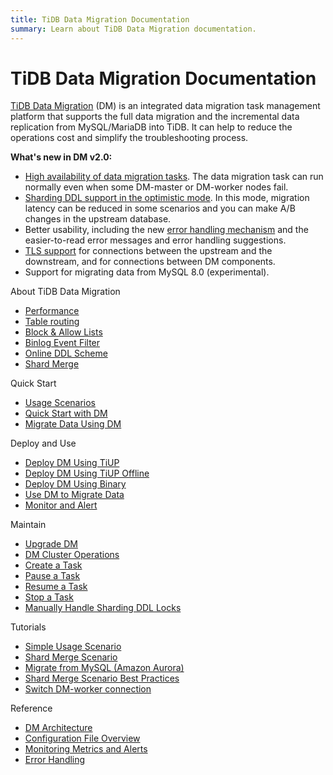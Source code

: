 ```yaml
---
title: TiDB Data Migration Documentation
summary: Learn about TiDB Data Migration documentation.
---
```


# TiDB Data Migration Documentation

[TiDB Data Migration](https://github.com/pingcap/dm) (DM) is an integrated data migration task management platform that supports the full data migration and the incremental data replication from MySQL/MariaDB into TiDB. It can help to reduce the operations cost and simplify the troubleshooting process.

**What's new in DM v2.0:**

- [High availability of data migration tasks](overview.md#high-availability). The data migration task can run normally even when some DM-master or DM-worker nodes fail.
- [Sharding DDL support in the optimistic mode](feature-shard-merge-optimistic.md). In this mode, migration latency can be reduced in some scenarios and you can make A/B changes in the upstream database.
- Better usability, including the new [error handling mechanism](handle-failed-sql-statements.md) and the easier-to-read error messages and error handling suggestions.
- [TLS support](enable-tls.md) for connections between the upstream and the downstream, and for connections between DM components.
- Support for migrating data from MySQL 8.0 (experimental).

<NavColumns>
<NavColumn>
<ColumnTitle>About TiDB Data Migration</ColumnTitle>

- [Performance](benchmark-v1.0-ga.md)
- [Table routing](key-features.md#table-routing)
- [Block & Allow Lists](key-features.md#block-and-allow-table-lists)
- [Binlog Event Filter](key-features.md#binlog-event-filter)
- [Online DDL Scheme](feature-online-ddl-scheme.md)
- [Shard Merge](feature-shard-merge.md)

</NavColumn>

<NavColumn>
<ColumnTitle>Quick Start</ColumnTitle>

- [Usage Scenarios](usage-scenario-shard-merge.md)
- [Quick Start with DM](quick-start-with-dm.md)
- [Migrate Data Using DM](migrate-data-using-dm.md)

</NavColumn>

<NavColumn>
<ColumnTitle>Deploy and Use</ColumnTitle>

- [Deploy DM Using TiUP](deploy-a-dm-cluster-using-tiup.md)
- [Deploy DM Using TiUP Offline](deploy-a-dm-cluster-using-tiup-offline.md)
- [Deploy DM Using Binary](deploy-a-dm-cluster-using-binary.md)
- [Use DM to Migrate Data](migrate-data-using-dm.md)
- [Monitor and Alert](monitor-a-dm-cluster.md)

</NavColumn>

<NavColumn>
<ColumnTitle>Maintain</ColumnTitle>

- [Upgrade DM](manually-upgrade-dm-1.0-to-2.0.md)
- [DM Cluster Operations](maintain-dm-using-tiup.md)
- [Create a Task](create-task.md)
- [Pause a Task](pause-task.md)
- [Resume a Task](resume-task.md)
- [Stop a Task](stop-task.md)
- [Manually Handle Sharding DDL Locks](manually-handling-sharding-ddl-locks.md)

</NavColumn>

<NavColumn>
<ColumnTitle>Tutorials</ColumnTitle>

- [Simple Usage Scenario](usage-scenario-simple-migration.md)
- [Shard Merge Scenario](usage-scenario-shard-merge.md)
- [Migrate from MySQL (Amazon Aurora)](migrate-from-mysql-aurora.md)
- [Shard Merge Scenario Best Practices](shard-merge-best-practices.md)
- [Switch DM-worker connection](usage-scenario-master-slave-switch.md)

</NavColumn>

<NavColumn>
<ColumnTitle>Reference</ColumnTitle>

- [DM Architecture](overview.md)
- [Configuration File Overview](config-overview.md)
- [Monitoring Metrics and Alerts](monitor-a-dm-cluster.md)
- [Error Handling](error-handling.md)

</NavColumn>

</NavColumns>
